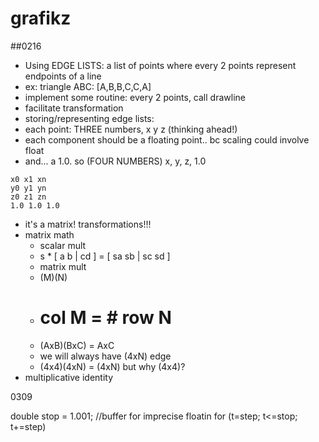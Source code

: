 # grafikz

##0216
- Using EDGE LISTS: a list of points where every 2 points represent endpoints of a line
 - ex: triangle ABC: [A,B,B,C,C,A]
 - implement some routine: every 2 points, call drawline
 - facilitate transformation
- storing/representing edge lists:
 - each point: THREE numbers, x y z (thinking ahead!)
 - each component should be a floating point.. bc scaling could involve float
 - and... a 1.0. so (FOUR NUMBERS) x, y, z, 1.0
```
x0 x1 xn
y0 y1 yn
z0 z1 zn
1.0 1.0 1.0
```
- it's a matrix! transformations!!!  
- matrix math
  - scalar mult
   - s * [ a b | cd ] = [ sa sb | sc sd ]
  - matrix mult
   - (M)(N) 
   - # col M = # row N
   - (AxB)(BxC) = AxC
   - we will always have (4xN) edge
   - (4x4)(4xN) = (4xN) but why (4x4)?
- multiplicative identity

0309

double stop = 1.001; //buffer for imprecise floatin
for (t=step; t<=stop; t+=step)
